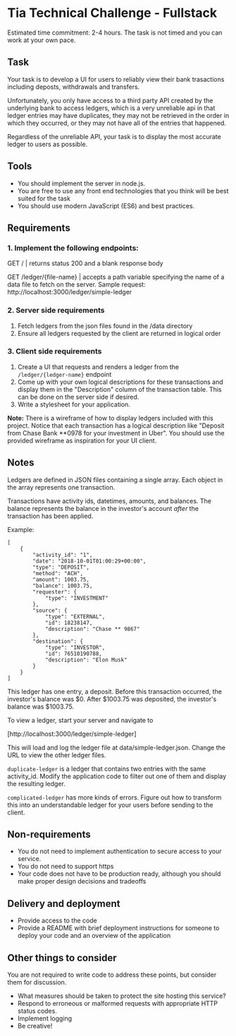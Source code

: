 # Tia Technical Challenge - Fullstack
Estimated time commitment: 2-4 hours. The task is not timed and you can work at your own pace.

## Task
Your task is to develop a UI for users to reliably view their bank trasactions including deposts, withdrawals and transfers.

Unfortunately, you only have access to a third party API created by the underlying bank to access ledgers, which is a very unreliable api in that ledger entries may have duplicates, they may not be retrieved in the order in which they occurred, or they may not have all of the entries that happened.

Regardless of the unreliable API, your task is to display the most accurate ledger to users as possible.

## Tools
* You should implement the server in node.js.
* You are free to use any front end technologies that you think will be best suited for the task
* You should use modern JavaScript (ES6) and best practices.

## Requirements

### 1. Implement the following endpoints:

GET / | returns status 200 and a blank response body

GET /ledger/{file-name} | accepts a path variable specifying the name of a data file to fetch on the server. Sample request: http://localhost:3000/ledger/simple-ledger

### 2. Server side requirements

1. Fetch ledgers from the json files found in the /data directory
1. Ensure all ledgers requested by the client are returned in logical order

### 3. Client side requirements

1. Create a UI that requests and renders a ledger from the `/ledger/{ledger-name}` endpoint
2. Come up with your own logical descriptions for these transactions and display them in the "Description" column of the
transaction table. This can be done on the server side if desired.
3. Write a stylesheet for your application.

**Note:** There is a wireframe of how to display ledgers included with this project. Notice that each transaction has a logical
          description like "Deposit from Chase Bank **0978 for your investment in Uber". You should use the provided wireframe as inspiration for your UI client.

## Notes

Ledgers are defined in JSON files containing a single array. Each object in the array represents one transaction.

Transactions have activity ids, datetimes, amounts, and balances. The balance represents the balance in the investor's
account *after* the transaction has been applied.

Example:

```
[
    {
        "activity_id": "1",
        "date": "2018-10-01T01:00:29+00:00",
        "type": "DEPOSIT",
        "method": "ACH",
        "amount": 1003.75,
        "balance": 1003.75,
        "requester": {
            "type": "INVESTMENT"
        },
        "source": {
            "type": "EXTERNAL",
            "id": 18238147,
            "description": "Chase ** 9867"
        },
        "destination": {
            "type": "INVESTOR",
            "id": 76510190788,
            "description": "Elon Musk"
        }
    }
]
```

This ledger has one entry, a deposit. Before this transaction occurred, the investor's balance was $0. After $1003.75
was deposited, the investor's balance was $1003.75.

To view a ledger, start your server and navigate to

[http://localhost:3000/ledger/simple-ledger]

This will load and log the ledger file at data/simple-ledger.json. Change the URL to view the other ledger files.

`duplicate-ledger` is a ledger that contains two entries with the same activity_id. Modify the application code to
filter out one of them and display the resulting ledger.

`complicated-ledger` has more kinds of errors. Figure out how to transform this into an understandable ledger for your users before sending to the client.

## Non-requirements
* You do not need to implement authentication to secure access to your service.
* You do not need to support https
* Your code does not have to be production ready, although you should make proper design decisions and tradeoffs

## Delivery and deployment
* Provide access to the code
* Provide a README with brief deployment instructions for someone to deploy your code and an overview of the application

## Other things to consider
You are not required to write code to address these points, but consider them for discussion.

* What measures should be taken to protect the site hosting this service?
* Respond to erroneous or malformed requests with appropriate HTTP status codes.
* Implement logging
* Be creative!